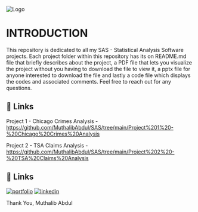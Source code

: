 
![Logo](https://images.g2crowd.com/uploads/product/image/social_landscape/social_landscape_b72d10f273272795e6dede660b8d58d9/sas-studio.png)


# INTRODUCTION

This repository is dedicated to all my SAS - Statistical Analysis Software projects. Each project folder within this repository has its on README.md file that briefly describes about the project, a PDF file that lets you visualize the project without you having to download the file to view it, a pptx file for anyone interested to download the file and lastly a code file which displays the codes and associated comments. Feel free to reach out for any questions.


## 🔗 Links
Project 1 - Chicago Crimes Analysis - https://github.com/MuthalibAbdul/SAS/tree/main/Project%201%20-%20Chicago%20Crimes%20Analysis

Project 2 - TSA Claims Analysis - https://github.com/MuthalibAbdul/SAS/tree/main/Project%202%20-%20TSA%20Claims%20Analysis

## 🔗 Links
[![portfolio](https://img.shields.io/badge/my_portfolio-000?style=for-the-badge&logo=ko-fi&logoColor=white)](https://muthalibabdul.github.io/Main.Portfolio/)
[![linkedin](https://img.shields.io/badge/linkedin-0A66C2?style=for-the-badge&logo=linkedin&logoColor=white)](https://www.linkedin.com/in/muthalibabdul/)

Thank You, 
Muthalib Abdul

